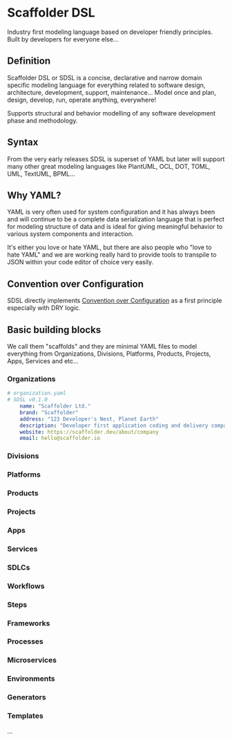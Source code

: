 # Scaffolder DSL

Industry first modeling language based on developer friendly principles. Built by developers for everyone else...

## Definition

Scaffolder DSL or SDSL is a concise, declarative and narrow domain specific modeling language for everything related to software design, architecture, development, support, maintenance... Model once and plan, design, develop, run, operate anything, everywhere!

Supports structural and behavior modelling of any software development phase and methodology.

## Syntax

From the very early releases SDSL is superset of YAML but later will support many other great modeling languages like PlantUML, OCL, DOT, TOML, UML, TextUML, BPML...

## Why YAML?

YAML is very often used for system configuration and it has always been and will continue to be a complete data serialization language that is perfect for modeling structure of data and is ideal for giving meaningful behavior to various system components and interaction.

It's either you love or hate YAML, but there are also people who "love to hate YAML" and we are working really hard to provide tools to transpile to JSON within your code editor of choice very easily.

## Convention over Configuration

SDSL directly implements [Convention over Configuration](https://en.wikipedia.org/wiki/Convention_over_configuration) as a first principle especially with DRY logic.

## Basic building blocks

We call them "scaffolds" and they are minimal YAML files to model everything from Organizations, Divisions, Platforms, Products, Projects, Apps, Services and etc...

### Organizations

```yaml
# organization.yaml
# SDSL v0.1.0
    name: "Scaffolder Ltd."
    brand: "Scaffolder"
    address: "123 Developer's Nest, Planet Earth"
    description: "Developer first application coding and delivery company, shaping the the future of apps development via AI driven coding assistants"
    website: https://scaffolder.dev/about/company
    email: hello@scaffolder.io
```

### Divisions

### Platforms

### Products

### Projects

### Apps

### Services

### SDLCs

### Workflows

### Steps

### Frameworks

### Processes

### Microservices

### Environments

### Generators

### Templates

...
